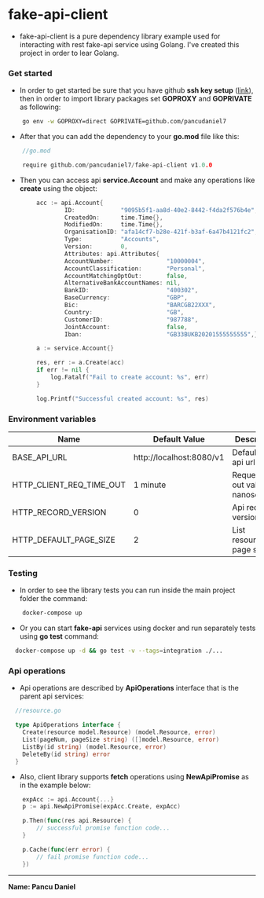 # fake-api-client

- fake-api-client is a pure dependency library example used for interacting with rest fake-api service using Golang. 
  I've created this project in order to lear Golang.

### Get started

- In order to get started be sure that you have github **ssh key setup** ([link](https://docs.github.com/en/free-pro-team@latest/github/authenticating-to-github/generating-a-new-ssh-key-and-adding-it-to-the-ssh-agent)), 
then in order to import library packages set **GOPROXY** and **GOPRIVATE** as following:
``` sh
    go env -w GOPROXY=direct GOPRIVATE=github.com/pancudaniel7
```
- After that you can add the dependency to your **go.mod** file like this:
```go
    //go.mod

    require github.com/pancudaniel7/fake-api-client v1.0.0
```
- Then you can access api **service.Account** and make any operations like **create** using the object:
```go
    	acc := api.Account{
                ID:             "9095b5f1-aa8d-40e2-8442-f4da2f576b4e",
                CreatedOn:      time.Time{},
                ModifiedOn:     time.Time{},
                OrganisationID: "afa14cf7-b28e-421f-b3af-6a47b4121fc2",
                Type:           "Accounts",
                Version:        0,
                Attributes: api.Attributes{
                AccountNumber:               "10000004",
                AccountClassification:       "Personal",
                AccountMatchingOptOut:       false,
                AlternativeBankAccountNames: nil,
                BankID:                      "400302",
                BaseCurrency:                "GBP",
                Bic:                         "BARCGB22XXX",
                Country:                     "GB",
                CustomerID:                  "987788",
                JointAccount:                false,
                Iban:                        "GB33BUKB20201555555555",}}

        a := service.Account{}

        res, err := a.Create(acc)
        if err != nil {
            log.Fatalf("Fail to create account: %s", err)
        }

        log.Printf("Successful created account: %s", res)
```

### Environment variables

Name | Default Value | Description 
--------- | --------- | --------- |
BASE_API_URL  | http://localhost:8080/v1  | Default base api url |
HTTP_CLIENT_REQ_TIME_OUT  | 1 minute | Request time out value in nanoseconds |
HTTP_RECORD_VERSION  | 0 | Api record version |
HTTP_DEFAULT_PAGE_SIZE  | 2 | List resources page size |

### Testing

- In order to see the library tests you can run inside the main project folder the command:

```sh
    docker-compose up
```
- Or you can start **fake-api** services using docker and run separately tests using **go test** command:

```sh
  docker-compose up -d && go test -v --tags=integration ./...
```

### Api operations

- Api operations are described by **ApiOperations** interface that is the parent api services:

```go
  //resource.go

  type ApiOperations interface {
    Create(resource model.Resource) (model.Resource, error)
    List(pageNum, pageSize string) ([]model.Resource, error)
    ListBy(id string) (model.Resource, error)
    DeleteBy(id string) error
  }
```

- Also, client library supports **fetch** operations using **NewApiPromise** as in the example below:
```go
    expAcc := api.Account{...}
    p := api.NewApiPromise(expAcc.Create, expAcc)

    p.Then(func(res api.Resource) {
        // successful promise function code...
    }

    p.Cache(func(err error) {
        // fail promise function code...
    })
```

***
**Name: Pancu Daniel**<br>

